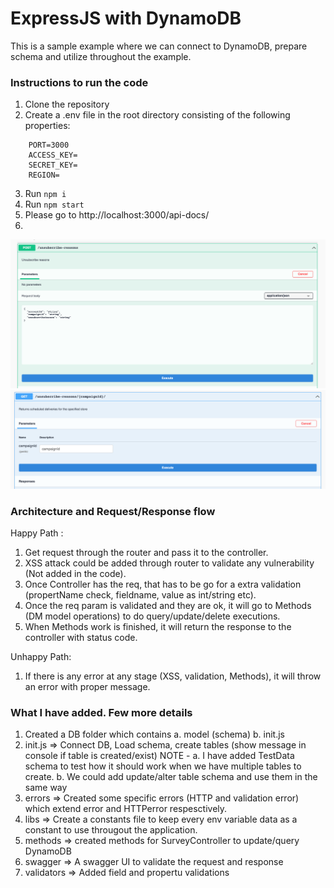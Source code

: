 # ExpressJS with DynamoDB
This is a sample example where we can connect to DynamoDB, prepare schema and utilize throughout the example.

### Instructions to run the code

1. Clone the repository
2. Create a .env file in the root directory consisting of the following properties:
```
    PORT=3000
    ACCESS_KEY=
    SECRET_KEY=
    REGION=
```
3. Run `npm i`
6. Run `npm start`
7. Please go to http://localhost:3000/api-docs/
8. 
![Screenshot 2](https://github.com/mihirranjan/express-dynamodb/blob/main/try-out-unsubscribe-reasons-post.png)
![Screenshot 3](https://github.com/mihirranjan/express-dynamodb/blob/main/try-out-unsubscribe-reasons-get.png)

### Architecture and Request/Response flow

Happy Path :
1. Get request through the router and pass it to the controller.
2. XSS attack could be added through router to validate any vulnerability (Not added in the code).
3. Once Controller has the req, that has to be go for a extra validation (propertName check, fieldname, value as int/string etc).
4. Once the req param is validated and they are ok, it will go to Methods (DM model operations) to do query/update/delete executions.
5. When Methods work is finished, it will return the response to the controller with status code.

Unhappy Path:
1. If there is any error at any stage (XSS, validation, Methods), it will throw an error with proper message.

### What I have added. Few more details

1. Created a DB folder which contains
    a. model (schema)
    b. init.js
2. init.js => Connect DB, Load schema, create tables (show message in console if table is created/exist)
NOTE - 
    a. I have added TestData schema to test how it should work when we have multiple tables to create.
    b. We could add update/alter table schema and use them in the same way
3. errors => Created some specific errors (HTTP and validation error) which extend error and HTTPerror respesctively.
4. libs => Create a constants file to keep every env variable data as a constant to use througout the application.
5. methods => created methods for SurveyController to update/query DynamoDB
6. swagger => A swagger UI to validate the request and response
7. validators => Added field and propertu validations
